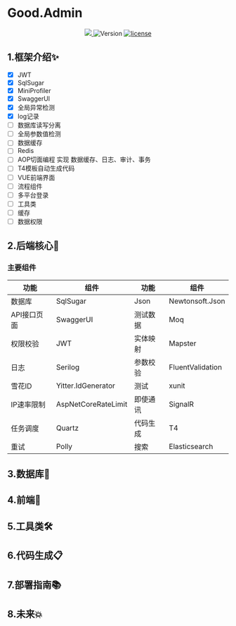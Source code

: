 # Good.Admin

<div align="center">
  <a href="https://github.com/x2031/Good.Admin/actions/workflows/dotnet.yml">
   <img src="https://github.com/x2031/Good.Admin/actions/workflows/dotnet.yml/badge.svg?branch=main"/>
  </a>
  <img src="https://img.shields.io/badge/Version-1.0.0-brightgreen" alt="Version"/>
   <a  target="_blank" href="https://www.gnu.org/licenses/gpl-3.0.html">
 <img src="https://img.shields.io/badge/License-GPL-brightgreen" alt="license"/>
 </a>
</div>

 </div>

## 1.框架介绍✨

- [x]  JWT
- [x]  SqlSugar
- [x]  MiniProfiler
- [x]  SwaggerUI
- [x]  全局异常检测
- [x]  log记录
- [ ]  数据库读写分离
- [ ]  全局参数值检测
- [ ]  数据缓存
- [ ]  Redis
- [ ]  AOP切面编程 实现 数据缓存、日志、审计、事务
- [ ]  T4模板自动生成代码
- [ ]  VUE前端界面
- [ ]  流程组件
- [ ]  多平台登录
- [ ]  工具类
- [ ]  缓存
- [ ]  数据权限

## 2.后端核心🧡

### 主要组件
| 功能 | 组件 | 功能 | 组件 |
| --- | --- | --- | --- |
| 数据库 | SqlSugar | Json | Newtonsoft.Json |
| API接口页面 | SwaggerUI | 测试数据 | Moq |
| 权限校验 | JWT | 实体映射 | Mapster |
| 日志 | Serilog | 参数校验 | FluentValidation |
| 雪花ID | Yitter.IdGenerator | 测试 | xunit |
| IP速率限制 | AspNetCoreRateLimit | 即使通讯 | SignalR |
| 任务调度 | Quartz | 代码生成 | T4 |
| 重试    | Polly   | 搜索    | Elasticsearch |

## 3.数据库💾

## 4.前端🤪

## 5.工具类🛠

## 6.代码生成📋

## 7.部署指南📚

## 8.未来💥

